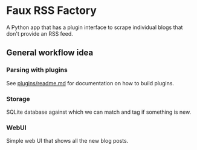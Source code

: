 # Faux RSS Factory

A Python app that has a plugin interface to scrape individual blogs that don't provide an RSS feed.

## General workflow idea

### Parsing with plugins

See [plugins/readme.md](plugins/readme.md) for documentation on how to build plugins.

### Storage

SQLite database against which we can match and tag if something is new.

### WebUI

Simple web UI that shows all the new blog posts.
